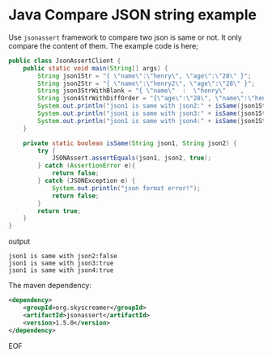 # Java Compare JSON string example
Use `jsonassert` framework to compare two json is same or not. It only compare the content of them. The example code is
here;
```java
public class JsonAssertClient {
    public static void main(String[] args) {
        String json1Str = "{ \"name\":\"henry\", \"age\":\"28\" }";
        String json2Str = "{ \"name\":\"henry2\", \"age\":\"28\" }";
        String json3StrWithBlank = "{ \"name\"  :  \"henry\"    ,      \"age\"   :   \"28\"    }";
        String json4StrWithDiffOrder = "{\"age\":\"28\", \"name\":\"henry\"}";
        System.out.println("json1 is same with json2:" + isSame(json1Str, json2Str));
        System.out.println("json1 is same with json3:" + isSame(json1Str, json3StrWithBlank));
        System.out.println("json1 is same with json4:" + isSame(json1Str, json4StrWithDiffOrder));
    }

    private static boolean isSame(String json1, String json2) {
        try {
            JSONAssert.assertEquals(json1, json2, true);
        } catch (AssertionError e){
            return false;
        } catch (JSONException e) {
            System.out.println("json format error!");
            return false;
        }
        return true;
    }
}
```
output
```
json1 is same with json2:false
json1 is same with json3:true
json1 is same with json4:true
```
The maven dependency:
```xml
<dependency>
    <groupId>org.skyscreamer</groupId>
    <artifactId>jsonassert</artifactId>
    <version>1.5.0</version>
</dependency>
```
EOF